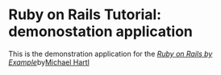 # Ruby on Rails Tutorial: demonostation application

This is the demonstration application for the [*Ruby on Rails by Example*](http://railstutorial.org)by[Michael Hartl](http://michaelhartl.com)